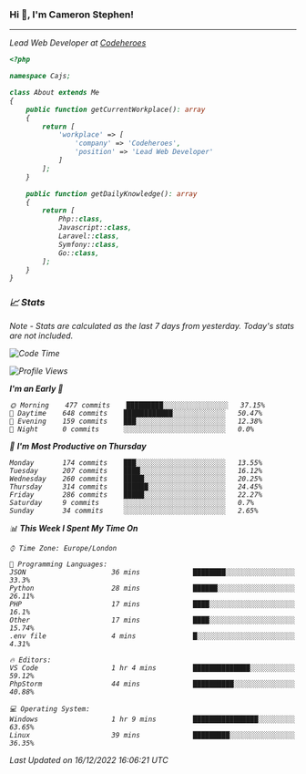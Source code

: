 ### Hi 👋, I'm Cameron Stephen!
<hr>
<p><em>Lead Web Developer at <a href="https://codeheroes.co.uk">Codeheroes</a></p>


```php
<?php

namespace Cajs;

class About extends Me
{
    public function getCurrentWorkplace(): array
    {
        return [
            'workplace' => [
                'company' => 'Codeheroes',
                'position' => 'Lead Web Developer'
            ]
        ];
    }

    public function getDailyKnowledge(): array
    {
        return [
            Php::class,
            Javascript::class,
            Laravel::class,
            Symfony::class,
            Go::class,
        ];
    }
}
```

### 📈 Stats
<p><em>Note - Stats are calculated as the last 7 days from yesterday. Today's stats are not included.</em></p>


<!--START_SECTION:waka-->
![Code Time](http://img.shields.io/badge/Code%20Time-3%2C231%20hrs%2048%20mins-blue)

![Profile Views](http://img.shields.io/badge/Profile%20Views-0-blue)

**I'm an Early 🐤** 

```text
🌞 Morning    477 commits    █████████░░░░░░░░░░░░░░░░   37.15% 
🌆 Daytime    648 commits    ████████████░░░░░░░░░░░░░   50.47% 
🌃 Evening    159 commits    ███░░░░░░░░░░░░░░░░░░░░░░   12.38% 
🌙 Night      0 commits      ░░░░░░░░░░░░░░░░░░░░░░░░░   0.0%

```
📅 **I'm Most Productive on Thursday** 

```text
Monday       174 commits    ███░░░░░░░░░░░░░░░░░░░░░░   13.55% 
Tuesday      207 commits    ████░░░░░░░░░░░░░░░░░░░░░   16.12% 
Wednesday    260 commits    █████░░░░░░░░░░░░░░░░░░░░   20.25% 
Thursday     314 commits    ██████░░░░░░░░░░░░░░░░░░░   24.45% 
Friday       286 commits    █████░░░░░░░░░░░░░░░░░░░░   22.27% 
Saturday     9 commits      ░░░░░░░░░░░░░░░░░░░░░░░░░   0.7% 
Sunday       34 commits     ░░░░░░░░░░░░░░░░░░░░░░░░░   2.65%

```


📊 **This Week I Spent My Time On** 

```text
⌚︎ Time Zone: Europe/London

💬 Programming Languages: 
JSON                     36 mins             ████████░░░░░░░░░░░░░░░░░   33.3% 
Python                   28 mins             ██████░░░░░░░░░░░░░░░░░░░   26.11% 
PHP                      17 mins             ████░░░░░░░░░░░░░░░░░░░░░   16.1% 
Other                    17 mins             ████░░░░░░░░░░░░░░░░░░░░░   15.74% 
.env file                4 mins              █░░░░░░░░░░░░░░░░░░░░░░░░   4.31%

🔥 Editors: 
VS Code                  1 hr 4 mins         ██████████████░░░░░░░░░░░   59.12% 
PhpStorm                 44 mins             ██████████░░░░░░░░░░░░░░░   40.88%

💻 Operating System: 
Windows                  1 hr 9 mins         ████████████████░░░░░░░░░   63.65% 
Linux                    39 mins             █████████░░░░░░░░░░░░░░░░   36.35%

```


 Last Updated on 16/12/2022 16:06:21 UTC
<!--END_SECTION:waka-->
